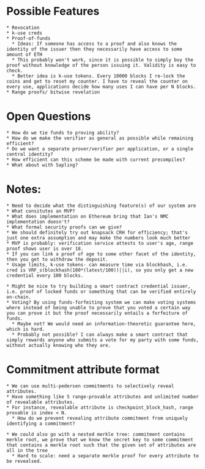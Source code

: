 # Possible Features

    * Revocation
    * k-use creds
    * Proof-of-funds
      * Ideas: If someone has access to a proof and also knows the identity of the issuer then they necessarily have access to some amount of ETH
      * This probably won't work, since it is possible to simply buy the proof without knowledge of the person issuing it. Validity is easy to check.
      * Better idea is k-use tokens. Every 10000 blocks I re-lock the coins and get to reset my counter. I have to reveal the counter on every use, applications decide how many uses I can have per N blocks.
    * Range proofs/ bitwise revelation

# Open Questions

    * How do we tie funds to proving ability?
    * How do we make the verifier as general as possible while remaining efficient?
    * Do we want a separate prover/verifier per application, or a single central identity?
    * How efficient can this scheme be made with current precompiles?
    * What about with Sapling?
  
# Notes:

    * Need to decide what the distinguishing feature(s) of our system are
    * What consitutes an MVP?
    * What does implementation on Ethereum bring that Ian's NMC implementation doesn't?
    * What formal security proofs can we give?
    * We should definitely try out knapsack CRH for efficiency; that's just one extra assumption and may make the numbers look much better
    * MVP is probably: verification service attests to user's age, range proof shows user is over 18.
    * If you can link a proof of age to some other facet of the identity, then you get to withdraw the deposit.
    * Usage limits, k-use tokens- can measure time via blockhash, i.e. cred is VRF_s(blockhash(100*(latest/100))||i), so you only get a new credential every 100 blocks. 

    * Might be nice to try building a smart contract credential issuer, i.e. proof of locked funds or something that can be verified entirely on-chain. 
    * Voting? By using funds-forfeiting system we can make voting systems where instead of being unable to prove that you voted a certain way you can prove it but the proof necessarily entails a forfeiture of funds.
      * Maybe not? We would need an information-theoretic guarantee here, which is hard.
      * Probably not possible? I can always make a smart contract that simply rewards anyone who submits a vote for my party with some funds, without actually knowing who they are.

# Commitment attribute format
    
    * We can use multi-pedersen commitments to selectively reveal attributes. 
    * Have something like 5 range-provable attributes and unlimited number of revealable attributes.
    * For instance, revealable attribute is checkpoint_block_hash, range provable is index < N.
      * How do we prevent revealing attribute commitment from uniquely identifying a commitment?
    
    * We could also go with a nested merkle tree: commitment contains merkle root, we prove that we know the secret key to some commitment that contains a merkle root such that the given set of attributes are all in the tree
      * Hard to scale: need a separate merkle proof for every attribute to be revealsed.
    
